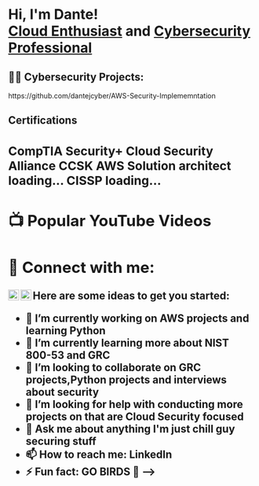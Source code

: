 <h1>Hi, I'm Dante! <br/><a href="https://github.com/dantejcyber">Cloud Enthusiast</a> and <a href="https://www.linkedin.com/in/dante-jennings">Cybersecurity Professional</a>
<h2>👨‍💻 Cybersecurity Projects:</h2>
https://github.com/dantejcyber/AWS-Security-Implememntation
 
<h2>Certifications<h/2> <br/>
<h3>CompTIA Security+
Cloud Security Alliance CCSK
AWS Solution architect loading...
CISSP loading... </h3>
  
<h2>📺 Popular YouTube Videos</h2>




<h2> 🤳 Connect with me:</h2>

[<img align="left" alt="GoldWebz | YouTube" width="22px" src="https://cdn.jsdelivr.net/npm/simple-icons@v3/icons/youtube.svg" />][youtube]
[<img align="left" alt="dante-jennings | LinkedIn" width="22px" src="https://cdn.jsdelivr.net/npm/simple-icons@v3/icons/linkedin.svg" />][linkedin]


[youtube]: https://youtube.com/@GoldWebz
[linkedin]: https://linkedin.com/in/dante-jennings



Here are some ideas to get you started:

- 🔭 I’m currently working on AWS projects and learning Python
- 🌱 I’m currently learning more about NIST 800-53 and GRC
- 👯 I’m looking to collaborate on GRC projects,Python projects and interviews about security
- 🤔 I’m looking for help with conducting more projects on that are Cloud Security focused
- 💬 Ask me about anything I'm just chill guy securing stuff
- 📫 How to reach me: LinkedIn
- ⚡ Fun fact: GO BIRDS 🦅
-->

